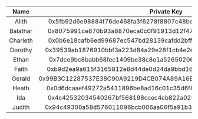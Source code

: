 | Name        | Private Key                                                        | Public Address                             |
|:-----------:|:------------------------------------------------------------------:|:------------------------------------------:|
| Alith       | 0x5fb92d6e98884f76de468fa3f6278f8807c48bebc13595d45af5bdc4da702133 | 0xf24FF3a9CF04c71Dbc94D0b566f7A27B94566cac |
| Balathar    | 0x8075991ce870b93a8870eca0c0f91913d12f47948ca0fd25b49c6fa7cdbeee8b | 0x3Cd0A705a2DC65e5b1E1205896BaA2be8A07c6e0 |
| Charleth    | 0x0b6e18cafb6ed99687ec547bd28139cafdd2bffe70e6b688025de6b445aa5c5b | 0x798d4Ba9baf0064Ec19eB4F0a1a45785ae9D6DFc |
| Dorothy     | 0x39539ab1876910bbf3a223d84a29e28f1cb4e2e456503e7e91ed39b2e7223d68 | 0x773539d4Ac0e786233D90A233654ccEE26a613D9 |
| Ethan       | 0x7dce9bc8babb68fec1409be38c8e1a52650206a7ed90ff956ae8a6d15eeaaef4 | 0xFf64d3F6efE2317EE2807d223a0Bdc4c0c49dfDB |
| Faith       | 0xb9d2ea9a615f3165812e8d44de0d24da9bbd164b65c4f0573e1ce2c8dbd9c8df | 0xC0F0f4ab324C46e55D02D0033343B4Be8A55532d |
| Gerald      | 0x99B3C12287537E38C90A9219D4CB074A89A16E9CDB20BF85728EBD97C343E342 | 0x6Be02d1d3665660d22FF9624b7BE0551ee1Ac91b |
| Heath       | 0x0d6dcaaef49272a5411896be8ad16c01c35d6f8c18873387b71fbc734759b0ab | 0x931f3600a299fd9B24cEfB3BfF79388D19804BeA |
| Ida         | 0x4c42532034540267bf568198ccec4cb822a025da542861fcb146a5fab6433ff8 | 0xC41C5F1123ECCd5ce233578B2e7ebd5693869d73 |
| Judith      | 0x94c49300a58d576011096bcb006aa06f5a91b34b4383891e8029c21dc39fbb8b | 0x2898FE7a42Be376C8BC7AF536A940F7Fd5aDd423 |
